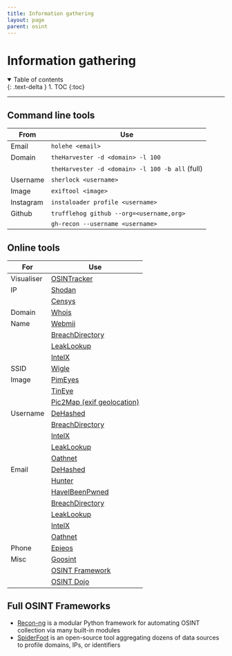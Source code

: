 ```yaml
---
title: Information gathering
layout: page
parent: osint
---
```


# Information gathering

<details open markdown="block">
  <summary>
    Table of contents
  </summary>
  {: .text-delta }
1. TOC
{:toc}
</details>

---

## Command line tools

| **From**  | **Use**                                         |
| --------- | ----------------------------------------------- |
| Email     | `holehe <email>`                                |
| Domain    | `theHarvester -d <domain> -l 100`               |
|           | `theHarvester -d <domain> -l 100 -b all` (full) |
| Username  | `sherlock <username>`                           |
| Image     | `exiftool <image>`                              |
| Instagram | `instaloader profile <username>`                |
| Github    | `trufflehog github --org=<username,org>`        |
|           | `gh-recon --username <username>`                |

## Online tools

| **For**    | **Use**                                                |
| ---------- | ------------------------------------------------------ |
| Visualiser | [OSINTracker](https://www.osintracker.com/)            |
| IP         | [Shodan](https://www.shodan.io/)                       |
|            | [Censys](https://search.censys.io/)                    |
| Domain     | [Whois](https://www.whois.com/whois/)                  |
| Name       | [Webmii](https://webmii.com/)                          |
|            | [BreachDirectory](https://breachdirectory.org/)        |
|            | [LeakLookup](https://leak-lookup.com/search)           |
|            | [IntelX](https://intelx.io/)                           |
| SSID       | [Wigle](https://wigle.net/)                            |
| Image      | [PimEyes](https://pimeyes.com/)                        |
|            | [TinEye](https://tineye.com)                           |
|            | [Pic2Map (exif geolocation)](https://www.pic2map.com/) |
| Username   | [DeHashed](https://dehashed.com/search)                |
|            | [BreachDirectory](https://breachdirectory.org/)        |
|            | [IntelX](https://intelx.io/)                           |
|            | [LeakLookup](https://leak-lookup.com/search)           |
|            | [Oathnet](https://oathnet.org/)                        |
| Email      | [DeHashed](https://dehashed.com/search)                |
|            | [Hunter](https://hunter.io/)                           |
|            | [HaveIBeenPwned](https://haveibeenpwned.com/)          |
|            | [BreachDirectory](https://breachdirectory.org/)        |
|            | [LeakLookup](https://leak-lookup.com/search)           |
|            | [IntelX](https://intelx.io/)                           |
|            | [Oathnet](https://oathnet.org/)                        |
| Phone      | [Epieos](https://epieos.com/)                          |
| Misc       | [Goosint](https://goosint.com/)                        |
|            | [OSINT Framework](https://osintframework.com/)         |
|            | [OSINT Dojo](https://osintdojo.com/)                   |

## Full OSINT Frameworks

- [Recon-ng](https://github.com/lanmaster53/recon-ng) is a modular Python
  framework for automating OSINT collection via many built-in modules
- [SpiderFoot](https://github.com/smicallef/spiderfoot) is an open-source tool
  aggregating dozens of data sources to profile domains, IPs, or identifiers

